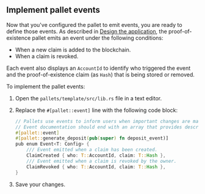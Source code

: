 
## Implement pallet events

Now that you've configured the pallet to emit events, you are ready to define those events.
As described in [Design the application](#design-the-application), the proof-of-existence pallet emits an event under the following conditions:

- When a new claim is added to the blockchain.
- When a claim is revoked.

Each event also displays an `AccountId` to identify who triggered the
event and the proof-of-existence claim (as `Hash`) that is being stored or removed.

To implement the pallet events:

1. Open the `pallets/template/src/lib.rs` file in a text editor.

1. Replace the `#[pallet::event]` line with the following code block:

	```rust
	// Pallets use events to inform users when important changes are made.
	// Event documentation should end with an array that provides descriptive names for parameters.
	#[pallet::event]
	#[pallet::generate_deposit(pub(super) fn deposit_event)]
	pub enum Event<T: Config> {
		/// Event emitted when a claim has been created.
		ClaimCreated { who: T::AccountId, claim: T::Hash },
		/// Event emitted when a claim is revoked by the owner.
		ClaimRevoked { who: T::AccountId, claim: T::Hash },
	}
	```

1. Save your changes.
